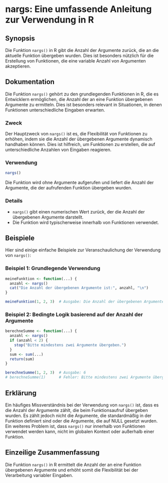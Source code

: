 <!--
Meta Description: # nargs: Eine umfassende Anleitung zur Verwendung in R ## Synopsis Die Funktion `nargs()` in R gibt die Anzahl der Argumente zurück, die an die aktuel...
Meta Keywords: die, der, anzahl, argumente, nargs
-->

# nargs: Eine umfassende Anleitung zur Verwendung in R

## Synopsis
Die Funktion `nargs()` in R gibt die Anzahl der Argumente zurück, die an die aktuelle Funktion übergeben wurden. Dies ist besonders nützlich für die Erstellung von Funktionen, die eine variable Anzahl von Argumenten akzeptieren.

## Dokumentation
Die Funktion `nargs()` gehört zu den grundlegenden Funktionen in R, die es Entwicklern ermöglichen, die Anzahl der an eine Funktion übergebenen Argumente zu ermitteln. Dies ist besonders relevant in Situationen, in denen Funktionen unterschiedliche Eingaben erwarten.

### Zweck
Der Hauptzweck von `nargs()` ist es, die Flexibilität von Funktionen zu erhöhen, indem sie die Anzahl der übergebenen Argumente dynamisch handhaben können. Dies ist hilfreich, um Funktionen zu erstellen, die auf unterschiedliche Anzahlen von Eingaben reagieren.

### Verwendung
```R
nargs()
```
Die Funktion wird ohne Argumente aufgerufen und liefert die Anzahl der Argumente, die der aufrufenden Funktion übergeben wurden.

### Details
- `nargs()` gibt einen numerischen Wert zurück, der die Anzahl der übergebenen Argumente darstellt.
- Die Funktion wird typischerweise innerhalb von Funktionen verwendet.

## Beispiele
Hier sind einige einfache Beispiele zur Veranschaulichung der Verwendung von `nargs()`:

### Beispiel 1: Grundlegende Verwendung
```R
meineFunktion <- function(...) {
  anzahl <- nargs()
  cat("Die Anzahl der übergebenen Argumente ist:", anzahl, "\n")
}

meineFunktion(1, 2, 3)  # Ausgabe: Die Anzahl der übergebenen Argumente ist: 3
```

### Beispiel 2: Bedingte Logik basierend auf der Anzahl der Argumente
```R
berechneSumme <- function(...) {
  anzahl <- nargs()
  if (anzahl < 2) {
    stop("Bitte mindestens zwei Argumente übergeben.")
  }
  sum <- sum(...)
  return(sum)
}

berechneSumme(1, 2, 3)  # Ausgabe: 6
# berechneSumme(1)      # Fehler: Bitte mindestens zwei Argumente übergeben.
```

## Erklärung
Ein häufiges Missverständnis bei der Verwendung von `nargs()` ist, dass es die Anzahl der Argumente zählt, die beim Funktionsaufruf übergeben wurden. Es zählt jedoch nicht die Argumente, die standardmäßig in der Funktion definiert sind oder die Argumente, die auf NULL gesetzt wurden. Ein weiteres Problem ist, dass `nargs()` nur innerhalb von Funktionen verwendet werden kann, nicht im globalen Kontext oder außerhalb einer Funktion.

## Einzeilige Zusammenfassung
Die Funktion `nargs()` in R ermittelt die Anzahl der an eine Funktion übergebenen Argumente und erhöht somit die Flexibilität bei der Verarbeitung variabler Eingaben.